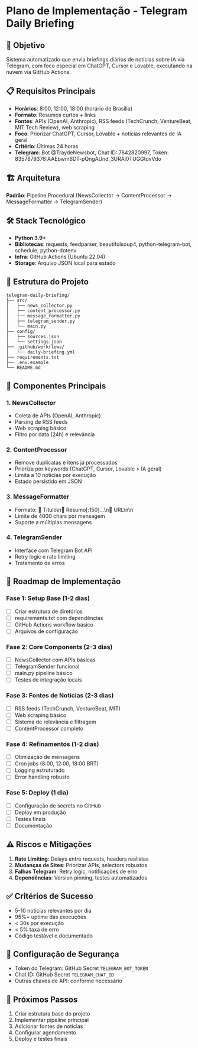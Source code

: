 # Plano de Implementação - Telegram Daily Briefing

## 🎯 Objetivo
Sistema automatizado que envia briefings diários de notícias sobre IA via Telegram, com foco especial em ChatGPT, Cursor e Lovable, executando na nuvem via GitHub Actions.

## 📋 Requisitos Principais
- **Horários**: 8:00, 12:00, 18:00 (horário de Brasília)
- **Formato**: Resumos curtos + links
- **Fontes**: APIs (OpenAI, Anthropic), RSS feeds (TechCrunch, VentureBeat, MIT Tech Review), web scraping
- **Foco**: Priorizar ChatGPT, Cursor, Lovable + notícias relevantes de IA geral
- **Critério**: Últimas 24 horas
- **Telegram**: Bot @TraydeNewsbot, Chat ID: 7842820997, Token: 8357879376:AAEbwm6DT-pQngAUnd_3URAi0TUGGtovVdo

## 🏗️ Arquitetura
**Padrão**: Pipeline Procedural (NewsCollector → ContentProcessor → MessageFormatter → TelegramSender)

## 🛠️ Stack Tecnológico
- **Python 3.9+**
- **Bibliotecas**: requests, feedparser, beautifulsoup4, python-telegram-bot, schedule, python-dotenv
- **Infra**: GitHub Actions (Ubuntu 22.04)
- **Storage**: Arquivo JSON local para estado

## 📁 Estrutura do Projeto
```
telegram-daily-briefing/
├── src/
│   ├── news_collector.py
│   ├── content_processor.py
│   ├── message_formatter.py
│   ├── telegram_sender.py
│   └── main.py
├── config/
│   ├── sources.json
│   └── settings.json
├── .github/workflows/
│   └── daily-briefing.yml
├── requirements.txt
├── .env.example
└── README.md
```

## 🔄 Componentes Principais

### 1. NewsCollector
- Coleta de APIs (OpenAI, Anthropic)
- Parsing de RSS feeds
- Web scraping básico
- Filtro por data (24h) e relevância

### 2. ContentProcessor
- Remove duplicatas e itens já processados
- Prioriza por keywords (ChatGPT, Cursor, Lovable > IA geral)
- Limita a 10 notícias por execução
- Estado persistido em JSON

### 3. MessageFormatter
- Formato: 📰 Título\n📝 Resumo[:150]...\n🔗 URL\n\n
- Limite de 4000 chars por mensagem
- Suporte a múltiplas mensagens

### 4. TelegramSender
- Interface com Telegram Bot API
- Retry logic e rate limiting
- Tratamento de erros

## 📅 Roadmap de Implementação

### Fase 1: Setup Base (1-2 dias)
- [ ] Criar estrutura de diretórios
- [ ] requirements.txt com dependências
- [ ] GitHub Actions workflow básico
- [ ] Arquivos de configuração

### Fase 2: Core Components (2-3 dias)
- [ ] NewsCollector com APIs básicas
- [ ] TelegramSender funcional
- [ ] main.py pipeline básico
- [ ] Testes de integração locais

### Fase 3: Fontes de Notícias (2-3 dias)
- [ ] RSS feeds (TechCrunch, VentureBeat, MIT)
- [ ] Web scraping básico
- [ ] Sistema de relevância e filtragem
- [ ] ContentProcessor completo

### Fase 4: Refinamentos (1-2 dias)
- [ ] Otimização de mensagens
- [ ] Cron jobs (8:00, 12:00, 18:00 BRT)
- [ ] Logging estruturado
- [ ] Error handling robusto

### Fase 5: Deploy (1 dia)
- [ ] Configuração de secrets no GitHub
- [ ] Deploy em produção
- [ ] Testes finais
- [ ] Documentação

## ⚠️ Riscos e Mitigações
1. **Rate Limiting**: Delays entre requests, headers realistas
2. **Mudanças de Sites**: Priorizar APIs, selectors robustos
3. **Falhas Telegram**: Retry logic, notificações de erro
4. **Dependências**: Version pinning, testes automatizados

## ✅ Critérios de Sucesso
- 5-10 notícias relevantes por dia
- 95%+ uptime das execuções
- < 30s por execução
- < 5% taxa de erro
- Código testável e documentado

## 🔐 Configuração de Segurança
- Token do Telegram: GitHub Secret `TELEGRAM_BOT_TOKEN`
- Chat ID: GitHub Secret `TELEGRAM_CHAT_ID`
- Outras chaves de API: conforme necessário

## 🚀 Próximos Passos
1. Criar estrutura base do projeto
2. Implementar pipeline principal
3. Adicionar fontes de notícias
4. Configurar agendamento
5. Deploy e testes finais
